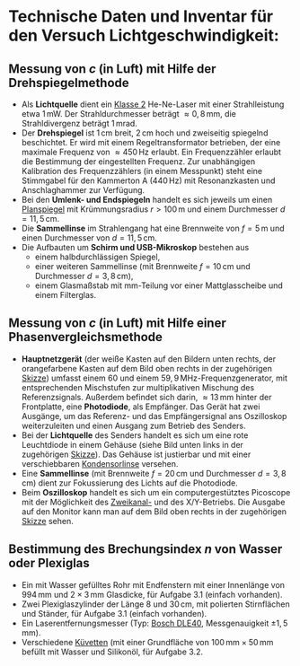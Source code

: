 # Technische Daten und Inventar für den Versuch Lichtgeschwindigkeit:

## Messung von $c$ (in Luft) mit Hilfe der Drehspiegelmethode 

- Als **Lichtquelle** dient ein [Klasse 2](https://de.wikipedia.org/wiki/Laser#Laserklassen) He-Ne-Laser mit einer Strahlleistung etwa $1\,\mathrm{mW}$. Der Strahldurchmesser beträgt $\approx0,8\,\mathrm{mm}$, die Strahldivergenz beträgt $1\,\mathrm{mrad}$.
- Der **Drehspiegel** ist $1\,\mathrm{cm}$ breit, $2\,\mathrm{cm}$ hoch und zweiseitig spiegelnd beschichtet. Er wird mit einem Regeltransformator betrieben, der eine maximale Frequenz von  $\approx450\,\mathrm{Hz}$ erlaubt. Ein Frequenzzähler erlaubt die Bestimmung der eingestellten Frequenz. Zur unabhängigen Kalibration des Frequenzzählers (in einem Messpunkt) steht eine Stimmgabel für den Kammerton A  ($440\,\mathrm{Hz}$) mit Resonanzkasten und Anschlaghammer zur Verfügung.
- Bei den **Umlenk- und Endspiegeln** handelt es sich jeweils um einen [Planspiegel](https://de.wikipedia.org/wiki/Planspiegel) mit Krümmungsradius $r>100\,\mathrm{m}$ und einem Durchmesser $d=11,5\,\mathrm{cm}$. 
- Die **Sammellinse** im Strahlengang hat eine Brennweite von $f=5\,\mathrm{m}$ und einen Durchmesser von $d=11,5\,\mathrm{cm}$.  
- Die Aufbauten um **Schirm und USB-Mikroskop** bestehen aus 
  - einem halbdurchlässigen Spiegel, 
  - einer weiteren Sammellinse (mit Brennweite $f=10\,\mathrm{cm}$ und Durchmesser $d=3,8\,\mathrm{cm}$), 
  - einem Glasmaßstab mit $\mathrm{mm}$-Teilung vor einer Mattglasscheibe und einem Filterglas.

## Messung von $c$ (in Luft) mit Hilfe einer Phasenvergleichsmethode

- **Hauptnetzgerät** (der weiße Kasten auf den Bildern unten rechts, der orangefarbene Kasten auf dem Bild oben rechts in der zugehörigen [Skizze](https://git.scc.kit.edu/etp-lehre/p1-for-students/-/blob/main/Lichtgeschwindigkeit/figures/Phasenvergleichsmethode.png)) umfasst einem $60$ und einem $59,9\,\mathrm{MHz}$-Frequenzgenerator, mit entsprechenden Mischstufen zur multiplikativen Mischung des Referenzsignals. Außerdem befindet sich darin, $\approx13\,\mathrm{mm}$ hinter der Frontplatte, eine **Photodiode**, als Empfänger. Das Gerät hat zwei Ausgänge, um das Referenz- und das Empfängersignal ans Oszilloskop weiterzuleiten und einen Ausgang zum Betrieb des Senders. 
- Bei der **Lichtquelle** des Senders handelt es sich um eine rote Leuchtdiode in einem Gehäuse (siehe Bild unten links in der zugehörigen [Skizze](https://git.scc.kit.edu/etp-lehre/p1-for-students/-/blob/main/Lichtgeschwindigkeit/figures/Phasenvergleichsmethode.png)). Das Gehäuse ist justierbar und mit einer verschiebbaren [Kondensorlinse](https://de.wikipedia.org/wiki/Kondensor) versehen.
- Eine **Sammellinse** (mit Brennweite $f=20\,\mathrm{cm}$ und Durchmesser $d=3,8\,\mathrm{cm}$) dient zur Fokussierung des Lichts auf die Photodiode.
- Beim **Oszilloskop** handelt es sich um ein computergestütztes Picoscope mit der Möglichkeit des [Zweikanal-](https://de.wikipedia.org/wiki/Oszilloskop#Mehrkanalbetrieb) und des X/Y-Betriebs. Die Ausgabe auf den Monitor kann man auf dem Bild oben rechts in der zugehörigen [Skizze](https://git.scc.kit.edu/etp-lehre/p1-for-students/-/blob/main/Lichtgeschwindigkeit/figures/Phasenvergleichsmethode.png) sehen.

## Bestimmung des Brechungsindex $n$ von Wasser oder Plexiglas

- Ein mit Wasser gefülltes Rohr mit Endfenstern mit einer Innenlänge von $994\,\mathrm{mm}$ und $2\times3\,\mathrm{mm}$ Glasdicke, für Aufgabe 3.1 (einfach vorhanden).
- Zwei Plexiglaszylinder der Länge $8$ und $30\,\mathrm{cm}$, mit polierten Stirnflächen und Ständer, für Aufgabe 3.1 (einfach vorhanden).
- Ein Laserentfernungsmesser (Typ: [Bosch DLE40](https://www.laserentfernungsmesser-test.de/tests/bosch-dle-40-blau-laserentfernungsmesser-test/), Messgenauigkeit $\pm1,5\,\mathrm{mm}$). 
- Verschiedene [Küvetten](https://de.wikipedia.org/wiki/K%C3%BCvette) (mit einer Grundfläche von $100\,\mathrm{mm} \times 50\,\mathrm{mm}$ befüllt mit Wasser und Silikonöl, für Aufgabe 3.2.